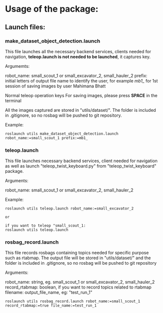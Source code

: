 # Usage of the package:

## Launch files:

### make_dataset_object_detection.launch

This file launches all the necessary backend services, clients needed for navigation, **teleop.launch is not needed to be launched**, it captures key. 

Argumemts:

robot_name: small_scout_1 or small_excavator_2, small_hauler_2
prefix: initial letters of output file name to identify the user, for example *mb1_* for 1st session of saving images by user Mahimana Bhatt

Normal teleop operation keys
For saving images, please press **SPACE** in the terminal

All the images captured are stored in "utils/dataset/". The folder is included in .gitignore, so no rosbag will be pushed to git repository.

Example:

```
roslaunch utils make_dataset_object_detection.launch robot_name:=small_scout_1 prefix:=mb1_
```

### teleop.launch

This file launches necessary backend services, client needed for navigation as well as launch "teleop_twist_keyboard.py" from "teleop_twist_keyboard" package.

Arguments:

robot_name: small_scout_1 or small_excavator_2, small_hauler_2

Example:

```
roslaunch utils teleop.launch robot_name:=small_excavator_2

or

if you want to teleop "small_scout_1:
roslaunch utils teleop.launch
```

### rosbag_record.launch

This file records rosbags containing topics needed for specific purpose such as rtabmap. The output file will be stored in "utils/dataset/" and the folder is included in .gitignore, so no rosbag will be pushed to git repository

Arguments:

robot_name: string, eg. small_scout_1 or small_excavator_2, small_hauler_2
record_rtabmap: boolean, if you want to record topics related to rtabmap
filename: output_file_name, eg: "test_run_1"

```
roslaunch utils rosbag_record.launch robot_name:=small_scout_1 record_rtabmap:=true file_name:=test_run_1
```